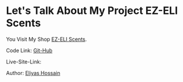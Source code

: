 # Let's Talk About My Project EZ-ELI Scents

You Visit My Shop [EZ-ELI Scents](https://github.com/facebook/create-react-app).

Code Link: [Git-Hub](https://github.com/Programming-Hero-Web-Course4/lucky-one-eliyas700)

Live-Site-Link:

Author: [Eliyas Hossain](https://www.linkedin.com/in/eliyas-hossain-55867b82/)
